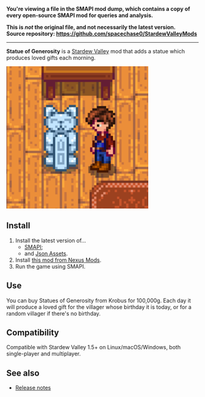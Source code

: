 **You're viewing a file in the SMAPI mod dump, which contains a copy of every open-source SMAPI mod
for queries and analysis.**

**This is _not_ the original file, and not necessarily the latest version.**  
**Source repository: https://github.com/spacechase0/StardewValleyMods**

----

**Statue of Generosity** is a [Stardew Valley](http://stardewvalley.net/) mod that adds a statue
which produces loved gifts each morning.

![](screenshot.png)

## Install
1. Install the latest version of...
   * [SMAPI](https://smapi.io);
   * and [Json Assets](https://www.nexusmods.com/stardewvalley/mods/1720).
2. Install [this mod from Nexus Mods](http://www.nexusmods.com/stardewvalley/mods/7532).
3. Run the game using SMAPI.

## Use
You can buy Statues of Generosity from Krobus for 100,000g. Each day it will produce a loved gift
for the villager whose birthday it is today, or for a random villager if there's no birthday.

## Compatibility
Compatible with Stardew Valley 1.5+ on Linux/macOS/Windows, both single-player and multiplayer.

## See also
* [Release notes](release-notes.md)
